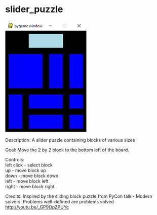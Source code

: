 # slider_puzzle

![Screenshot](slider_puzzle.png)

Description:
A slider puzzle containing blocks of various sizes

Goal: 
Move the 2 by 2 block to the bottom left of the board.

Controls:  
left click - select block  
up - move block up  
down - move block down  
left - move block left  
right - move block right

Credits:
Inspired by the sliding block puzzle from PyCon talk - Modern solvers: Problems well-defined are problems solved
http://youtu.be/_GP9OpZPUYc
